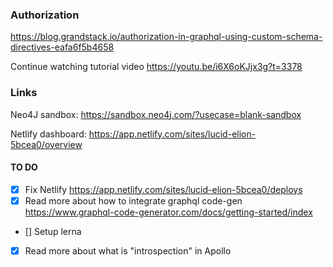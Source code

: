 ### Authorization

https://blog.grandstack.io/authorization-in-graphql-using-custom-schema-directives-eafa6f5b4658

Continue watching tutorial video https://youtu.be/i6X6oKJjx3g?t=3378

### Links

Neo4J sandbox:
https://sandbox.neo4j.com/?usecase=blank-sandbox

Netlify dashboard:
https://app.netlify.com/sites/lucid-elion-5bcea0/overview

#### TO DO

- [x] Fix Netlify https://app.netlify.com/sites/lucid-elion-5bcea0/deploys
- [x] Read more about how to integrate graphql code-gen https://www.graphql-code-generator.com/docs/getting-started/index
- [] Setup lerna
- [x] Read more about what is "introspection" in Apollo
